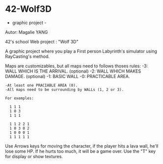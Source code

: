# 42-Wolf3D
- graphic project -

Autor: Magalie YANG

42's school Web project : "Wolf 3D"

A graphic project where you play a First person Labyrinth's simulator using RayCasting's method.

Maps are customizables, but all maps need to follows thoses rules:
    -3: WALL WHICH IS THE ARRIVAL. (optional)
    -2: WALL WHICH MAKES DAMAGE. (optional)
    -1: BASIC WALL
    -0: PRACTICABLE AREA.

    -At least one PRACIABLE AREA (0).
    -All maps need to be surrounding by WALLs (1, 2 or 3).

    For exemples:

      1 1 1
      1 0 3
      1 1 1

      1 1 2 2 1
      1 0 3 0 2
      1 0 0 0 1
      1 1 1 1 1

Use Arrows keys for moving the character, if the player hits a lava wall, he'll lose some HP. If he hurts too much, it will be a game over.
Use the "T" key for display or show textures.
